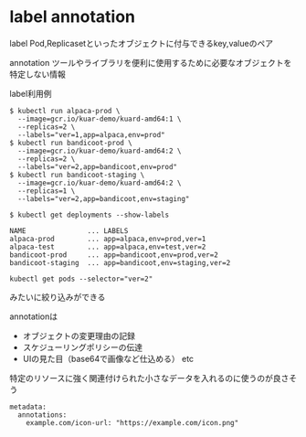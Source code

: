 # label annotation

label Pod,Replicasetといったオブジェクトに付与できるkey,valueのペア

annotation ツールやライブラリを便利に使用するために必要なオブジェクトを特定しない情報


label利用例

```
$ kubectl run alpaca-prod \
  --image=gcr.io/kuar-demo/kuard-amd64:1 \
  --replicas=2 \
  --labels="ver=1,app=alpaca,env=prod"
$ kubectl run bandicoot-prod \
  --image=gcr.io/kuar-demo/kuard-amd64:2 \
  --replicas=2 \
  --labels="ver=2,app=bandicoot,env=prod"
$ kubectl run bandicoot-staging \
  --image=gcr.io/kuar-demo/kuard-amd64:2 \
  --replicas=1 \
  --labels="ver=2,app=bandicoot,env=staging"

$ kubectl get deployments --show-labels

NAME               ... LABELS
alpaca-prod        ... app=alpaca,env=prod,ver=1
alpaca-test        ... app=alpaca,env=test,ver=2
bandicoot-prod     ... app=bandicoot,env=prod,ver=2
bandicoot-staging  ... app=bandicoot,env=staging,ver=2
```

```
kubectl get pods --selector="ver=2"
```
みたいに絞り込みができる

annotationは

* オブジェクトの変更理由の記録
* スケジューリングポリシーの伝達
* UIの見た目（base64で画像など仕込める）
etc

特定のリソースに強く関連付けられた小さなデータを入れるのに使うのが良さそう

```
metadata:
  annotations:
    example.com/icon-url: "https://example.com/icon.png"
```